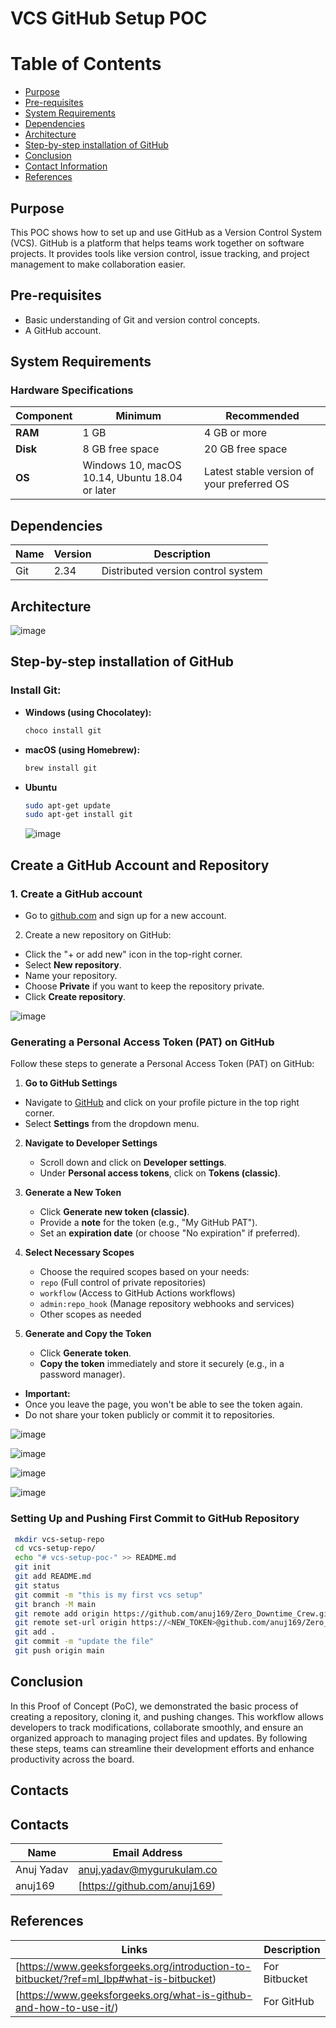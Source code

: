 # VCS GitHub Setup POC

# Table of Contents
- [Purpose](#purpose)
- [Pre-requisites](#pre-requisites)
- [System Requirements](#system-requirements)
- [Dependencies](#dependencies)
- [Architecture](#architecture)
- [Step-by-step installation of GitHub](#step-by-step-installation-of-github)
- [Conclusion](#conclusion)
- [Contact Information](#contact-information)
- [References](#references)

## Purpose

This POC shows how to set up and use GitHub as a Version Control System (VCS). GitHub is a platform that helps teams work together on software projects. It provides tools like version control, issue tracking, and project management to make collaboration easier.

## Pre-requisites
- Basic understanding of Git and version control concepts.
- A GitHub account.

## System Requirements

### Hardware Specifications
| Component | Minimum | Recommended |
|-----------|---------|-------------|
| **RAM**   | 1 GB    | 4 GB or more|
| **Disk**  | 8 GB free space | 20 GB free space |
| **OS**    | Windows 10, macOS 10.14, Ubuntu 18.04 or later | Latest stable version of your preferred OS |


## Dependencies

| Name | Version | Description                           |
|------|---------|---------------------------------------|
| Git  | 2.34    | Distributed version control system    |


## Architecture

![image](https://github.com/user-attachments/assets/d9d3717a-1f72-4c63-8a1a-cecda88cec06)


## Step-by-step installation of GitHub

### Install Git:

- **Windows (using Chocolatey):**
  ```bash
  choco install git

- **macOS (using Homebrew):**
  ```bash
  brew install git
  ```
- **Ubuntu**
  ```bash
  sudo apt-get update
  sudo apt-get install git
  ```
  ![image](https://github.com/user-attachments/assets/2cc8284b-5bdd-4995-94cd-04e66de25b36)

 ## Create a GitHub Account and Repository

 ### 1. Create a GitHub account
 - Go to [github.com]() and sign up for a new account.

 2. Create a new repository on GitHub:
 - Click the "+ or add new" icon in the top-right corner.
 - Select **New repository**.
 - Name your repository.
 - Choose **Private** if you want to keep the repository private.
 - Click **Create repository**.

 ![image](https://github.com/user-attachments/assets/56679ec3-f0ca-4e1a-94e0-1cc4ec0371b1)


 ### Generating a Personal Access Token (PAT) on GitHub

 Follow these steps to generate a Personal Access Token (PAT) on GitHub:

 1. **Go to GitHub Settings**
   - Navigate to [GitHub](https://github.com/) and click on your profile picture in the top right corner.
   - Select **Settings** from the dropdown menu.

2. **Navigate to Developer Settings**
   - Scroll down and click on **Developer settings**.
   - Under **Personal access tokens**, click on **Tokens (classic)**.

3. **Generate a New Token**
   - Click **Generate new token (classic)**.
   - Provide a **note** for the token (e.g., "My GitHub PAT").
   - Set an **expiration date** (or choose "No expiration" if preferred).

4. **Select Necessary Scopes**
    - Choose the required scopes based on your needs:
     - `repo` (Full control of private repositories)
     - `workflow` (Access to GitHub Actions workflows)
     - `admin:repo_hook` (Manage repository webhooks and services)
     - Other scopes as needed

5. **Generate and Copy the Token**
   - Click **Generate token**.
   - **Copy the token** immediately and store it securely (e.g., in a password manager).

- **Important:**
- Once you leave the page, you won't be able to see the token again.
- Do not share your token publicly or commit it to repositories.


![image](https://github.com/user-attachments/assets/ab8b66e5-39b8-4541-a54d-162ac40b018c)

![image](https://github.com/user-attachments/assets/1aeb2a91-ce21-42fa-9b42-546042292b69)

![image](https://github.com/user-attachments/assets/14756319-a3d0-4b7a-b96f-88affaf74cb3)

![image](https://github.com/user-attachments/assets/67d73aaa-6b05-4ccc-9077-0a7d6ccb02a1)

### Setting Up and Pushing First Commit to GitHub Repository
```bash
 mkdir vcs-setup-repo
 cd vcs-setup-repo/
 echo "# vcs-setup-poc-" >> README.md
 git init
 git add README.md 
 git status
 git commit -m "this is my first vcs setup"
 git branch -M main
 git remote add origin https://github.com/anuj169/Zero_Downtime_Crew.git
 git remote set-url origin https://<NEW_TOKEN>@github.com/anuj169/Zero_Downtime_Crew.git
 git add .
 git commit -m "update the file"
 git push origin main

```

## Conclusion

In this Proof of Concept (PoC), we demonstrated the basic process of creating a repository, cloning it, and pushing changes. This workflow allows developers to track modifications, collaborate smoothly, and ensure an organized approach to managing project files and updates. By following these steps, teams can streamline their development efforts and enhance productivity across the board.

## Contacts

## Contacts

| Name        | Email Address                               |
|-------------|---------------------------------------------|
| Anuj Yadav  | [anuj.yadav@mygurukulam.co](mailto:anuj.yadav@mygurukulam.co) |
| anuj169     | [https://github.com/anuj169) |


## References

| Links                                                                                       | Description     |
|---------------------------------------------------------------------------------------------|-----------------|
| [https://www.geeksforgeeks.org/introduction-to-bitbucket/?ref=ml_lbp#what-is-bitbucket) | For Bitbucket   |
| [https://www.geeksforgeeks.org/what-is-github-and-how-to-use-it/)     | For GitHub      |
